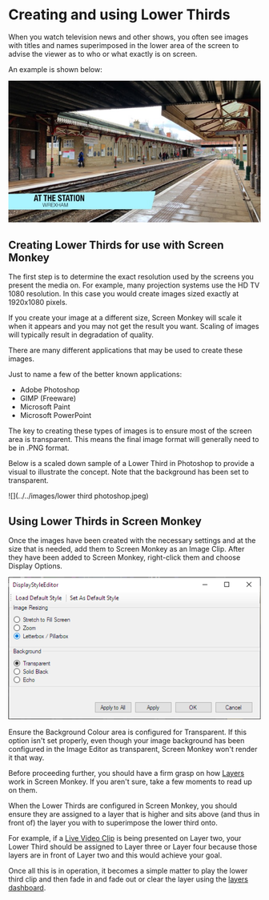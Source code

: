 # Creating and using Lower Thirds

When you watch television news and other shows, you often see images with titles and names superimposed in the lower area of the screen to advise the viewer as to who or what exactly is on screen.

An example is shown below:

![](../../images/lowerthird.jpg)

## Creating Lower Thirds for use with Screen Monkey

The first step is to determine the exact resolution used by the screens you present the media on. For example, many projection systems use the HD TV 1080 resolution. In this case you would create images sized exactly at 1920x1080 pixels.

If you create your image at a different size, Screen Monkey will scale it when it appears and you may not get the result you want. Scaling of images will typically result in degradation of quality.

There are many different applications that may be used to create these images.

Just to name a few of the better known applications:

*   Adobe Photoshop
*   GIMP (Freeware)
*   Microsoft Paint
*   Microsoft PowerPoint

The key to creating these types of images is to ensure most of the screen area is transparent. This means the final image format will generally need to be in .PNG format.

Below is a scaled down sample of a Lower Third in Photoshop to provide a visual to illustrate the concept. Note that the background has been set to transparent.

![](../../images/lower third photoshop.jpeg)

## Using Lower Thirds in Screen Monkey

Once the images have been created with the necessary settings and at the size that is needed, add them to Screen Monkey as an Image Clip. After they have been added to Screen Monkey, right-click them and choose Display Options.

![](../../images/lower-third-image-settings.png)

Ensure the Background Colour area is configured for Transparent. If this option isn't set properly, even though your image background has been configured in the Image Editor as transparent, Screen Monkey won't render it that way.

Before proceeding further, you should have a firm grasp on how [Layers](../../reference/layers.md) work in Screen Monkey. If you aren't sure, take a few moments to read up on them.

When the Lower Thirds are configured in Screen Monkey, you should ensure they are assigned to a layer that is higher and sits above (and thus in front of) the layer you with to superimpose the lower third onto.

For example, if a [Live Video Clip](../../reference/clipTypes/LiveVideoClip.md) is being presented on Layer two, your Lower Third should be assigned to Layer three or Layer four because those layers are in front of Layer two and this would achieve your goal.

Once all this is in operation, it becomes a simple matter to play the lower third clip and then fade in and fade out or clear the layer using the [layers dashboard](../../reference/toolbar/layers.md).